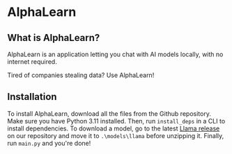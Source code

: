# AlphaLearn
## What is AlphaLearn?
AlphaLearn is an application letting you chat with AI models locally, with no internet required.

Tired of companies stealing data? Use AlphaLearn!
## Installation
To install AlphaLearn, download all the files from the Github repository. Make sure you have Python 3.11 installed. Then, run `install_deps` in a CLI to install dependencies.
To download a model, go to the latest [Llama release](https://github.com/cornusandu/AlphaLearn/releases/tag/llama3.2-compiled) on our repository and move it to `.\models\llama` before unzipping it.
Finally, run `main.py` and you're done!
